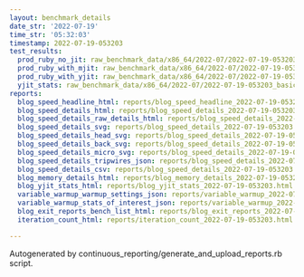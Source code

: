 ```yaml
---
layout: benchmark_details
date_str: '2022-07-19'
time_str: '05:32:03'
timestamp: 2022-07-19-053203
test_results:
  prod_ruby_no_jit: raw_benchmark_data/x86_64/2022-07/2022-07-19-053203_basic_benchmark_prod_ruby_no_jit.json
  prod_ruby_with_mjit: raw_benchmark_data/x86_64/2022-07/2022-07-19-053203_basic_benchmark_prod_ruby_with_mjit.json
  prod_ruby_with_yjit: raw_benchmark_data/x86_64/2022-07/2022-07-19-053203_basic_benchmark_prod_ruby_with_yjit.json
  yjit_stats: raw_benchmark_data/x86_64/2022-07/2022-07-19-053203_basic_benchmark_yjit_stats.json
reports:
  blog_speed_headline_html: reports/blog_speed_headline_2022-07-19-053203.html
  blog_speed_details_html: reports/blog_speed_details_2022-07-19-053203.html
  blog_speed_details_raw_details_html: reports/blog_speed_details_2022-07-19-053203.raw_details.html
  blog_speed_details_svg: reports/blog_speed_details_2022-07-19-053203.svg
  blog_speed_details_head_svg: reports/blog_speed_details_2022-07-19-053203.head.svg
  blog_speed_details_back_svg: reports/blog_speed_details_2022-07-19-053203.back.svg
  blog_speed_details_micro_svg: reports/blog_speed_details_2022-07-19-053203.micro.svg
  blog_speed_details_tripwires_json: reports/blog_speed_details_2022-07-19-053203.tripwires.json
  blog_speed_details_csv: reports/blog_speed_details_2022-07-19-053203.csv
  blog_memory_details_html: reports/blog_memory_details_2022-07-19-053203.html
  blog_yjit_stats_html: reports/blog_yjit_stats_2022-07-19-053203.html
  variable_warmup_warmup_settings_json: reports/variable_warmup_2022-07-19-053203.warmup_settings.json
  variable_warmup_stats_of_interest_json: reports/variable_warmup_2022-07-19-053203.stats_of_interest.json
  blog_exit_reports_bench_list_html: reports/blog_exit_reports_2022-07-19-053203.bench_list.html
  iteration_count_html: reports/iteration_count_2022-07-19-053203.html

---
```

Autogenerated by continuous_reporting/generate_and_upload_reports.rb script.
